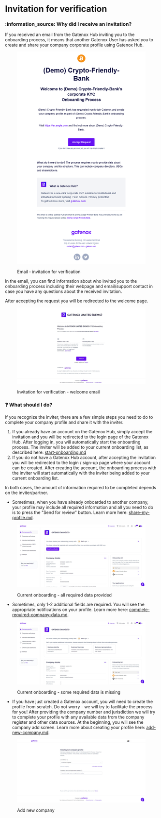 # Invitation for verification

### :information\_source: Why did I receive an invitation?

If you received an email from the Gatenox Hub inviting you to the onboarding process, it means that another Gatenox User has asked you to create and share your company corporate profile using Gatenox Hub.

<figure><img src="../../.gitbook/assets/email_invitation.png" alt=""><figcaption><p>Email - invitation for verification</p></figcaption></figure>

In the email, you can find information about who invited you to the onboarding process including their webpage and email/support contact in case you have any questions about the received invitation.

After accepting the request you will be redirected to the welcome page.

<figure><img src="../../.gitbook/assets/InvitationForVerification (1).png" alt="Invitation for verification - welcome email"><figcaption><p>Invitation for verification - welcome email</p></figcaption></figure>

### :question: What should I do?

If you recognize the inviter, there are a few simple steps you need to do to complete your company profile and share it with the inviter.

1. If you already have an account on the Gatenox Hub, simply accept the invitation and you will be redirected to the login page of the Gatenox Hub. After logging in, you will automatically start the onboarding process. The inviter will be added to your current onboarding list, as described here: [start-onboarding.md](../share-company-profile/start-onboarding.md "mention")
2. If you do not have a Gatenox Hub account, after accepting the invitation you will be redirected to the login / sign-up page where your account can be created. After creating the account, the onboarding process with the inviter will start automatically with the inviter being added to your current onboarding list.

In both cases, the amount of information required to be completed depends on the inviter/partner.

* Sometimes, when you have already onboarded to another company, your profile may include all required information and all you need to do is to press the "Send for review" button. Learn more here: [share-my-profile.md](../share-company-profile/share-my-profile.md "mention").

<figure><img src="../../.gitbook/assets/Onboarding_primary_ready2.png" alt=""><figcaption><p>Current onboarding - all required data provided</p></figcaption></figure>

* Sometimes, only 1-2 additional fields are required. You will see the appropriate notifications on your profile. Learn more here: [complete-required-company-data.md](../share-company-profile/complete-required-company-data.md "mention").

<figure><img src="../../.gitbook/assets/Onboarding_missing_data2.png" alt=""><figcaption><p>Current onboarding - some required data is missing</p></figcaption></figure>

* If you have just created a Gatenox account, you will need to create the profile from scratch. Do not worry - we will try to facilitate the process for you! After providing the company number and jurisdiction we will try to complete your profile with any available data from the company register and other data sources. At the beginning, you will see the company add screen. Learn more about creating your profile here: [add-new-company.md](../create-and-complete-company-profile/add-new-company.md "mention").

<figure><img src="../../.gitbook/assets/AddCompany.png" alt=""><figcaption><p>Add new company</p></figcaption></figure>
